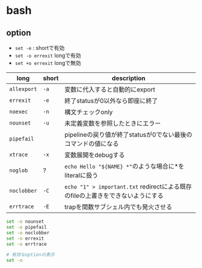 # bash

## option

* `set -e` : shortで有効
* `set -o errexit` longで有効
* `set +o errexit` longで無効

| long        | short | description                                                                     |
|-------------|-------|---------------------------------------------------------------------------------|
| `allexport` | `-a`  | 変数に代入すると自動的にexport                                                  |
| `errexit`   | `-e`  | 終了statusが0以外なら即座に終了                                                 |
| `noexec`    | `-n`  | 構文チェックonly                                                                |
| `nounset`   | `-u`  | 未定義変数を参照したときにエラー                                                |
| `pipefail`  |       | pipelineの戻り値が終了statusが0でない最後のコマンドの値になる                   |
| `xtrace`    | `-x`  | 変数展開をdebugする                                                             |
| `noglob`    | ?     | `echo Hello "${NAME} *"`のような場合に\*をliteralに扱う                         |
| `noclobber` | `-C`  | `echo "1" > important.txt` redirectによる既存のfileの上書きをできないようにする |
|  `errtrace`  | `-E` | trapを関数サブシェル内でも発火させる |

```bash
set -o nounset
set -o pipefail
set -o noclobber
set -o errexit
set -o errtrace

# 有効なoptionの表示
set -o
```
